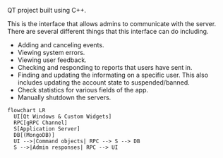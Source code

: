 QT project built using C++.

This is the interface that allows admins to communicate with the server. There are several different things that this interface can do including.
 - Adding and canceling events.
 - Viewing system errors.
 - Viewing user feedback.
 - Checking and responding to reports that users have sent in.
 - Finding and updating the informating on a specific user. This also includes updating the account state to suspended/banned.
 - Check statistics for various fields of the app.
 - Manually shutdown the servers.

```mermaid
flowchart LR
  UI[Qt Windows & Custom Widgets]
  RPC[gRPC Channel]
  S[Application Server]
  DB[(MongoDB)]
  UI -->|Command objects| RPC --> S --> DB
  S -->|Admin responses| RPC --> UI

